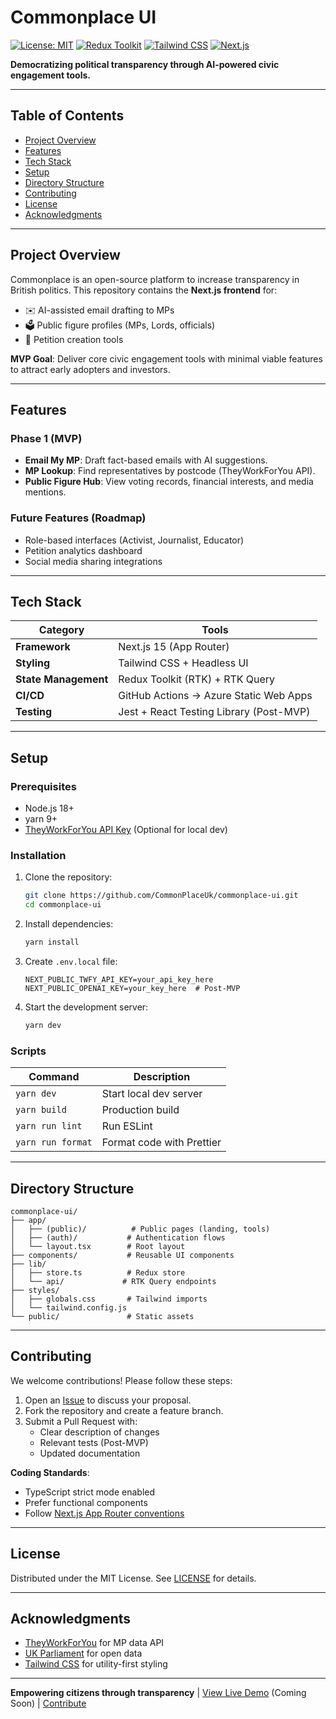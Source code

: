 # Commonplace UI

[![License: MIT](https://img.shields.io/badge/License-MIT-blue.svg)](https://opensource.org/licenses/MIT)
[![Redux Toolkit](https://img.shields.io/badge/Redux-Toolkit-764ABC.svg)](https://redux-toolkit.js.org/)
[![Tailwind CSS](https://img.shields.io/badge/Tailwind-CSS-38B2AC.svg)](https://tailwindcss.com/)
[![Next.js](https://img.shields.io/badge/Next.js-15-000000.svg)](https://nextjs.org/)

**Democratizing political transparency through AI-powered civic engagement tools.**

---

## Table of Contents

- [Project Overview](#project-overview)
- [Features](#features)
- [Tech Stack](#tech-stack)
- [Setup](#setup)
- [Directory Structure](#directory-structure)
- [Contributing](#contributing)
- [License](#license)
- [Acknowledgments](#acknowledgments)

---

## Project Overview

Commonplace is an open-source platform to increase transparency in British politics. This repository contains the **Next.js frontend** for:

- ✉️ AI-assisted email drafting to MPs
- 🗳️ Public figure profiles (MPs, Lords, officials)
- 📜 Petition creation tools

**MVP Goal**: Deliver core civic engagement tools with minimal viable features to attract early adopters and investors.

---

## Features

### Phase 1 (MVP)

- **Email My MP**: Draft fact-based emails with AI suggestions.
- **MP Lookup**: Find representatives by postcode (TheyWorkForYou API).
- **Public Figure Hub**: View voting records, financial interests, and media mentions.

### Future Features (Roadmap)

- Role-based interfaces (Activist, Journalist, Educator)
- Petition analytics dashboard
- Social media sharing integrations

---

## Tech Stack

| Category              | Tools                                                                 |
|-----------------------|-----------------------------------------------------------------------|
| **Framework**         | Next.js 15 (App Router)                                               |
| **Styling**           | Tailwind CSS + Headless UI                                            |
| **State Management**  | Redux Toolkit (RTK) + RTK Query                                       |
| **CI/CD**             | GitHub Actions → Azure Static Web Apps                                |
| **Testing**           | Jest + React Testing Library (Post-MVP)                               |

---

## Setup

### Prerequisites

- Node.js 18+
- yarn 9+
- [TheyWorkForYou API Key](https://www.theyworkforyou.com/api/) (Optional for local dev)

### Installation

1. Clone the repository:

   ```bash
   git clone https://github.com/CommonPlaceUk/commonplace-ui.git
   cd commonplace-ui
   ```

2. Install dependencies:

   ```bash
   yarn install
   ```

3. Create `.env.local` file:

   ```env
   NEXT_PUBLIC_TWFY_API_KEY=your_api_key_here
   NEXT_PUBLIC_OPENAI_KEY=your_key_here  # Post-MVP
   ```

4. Start the development server:

   ```bash
   yarn dev
   ```

### Scripts

| Command                | Description                           |
|------------------------|---------------------------------------|
| `yarn dev`          | Start local dev server                |
| `yarn build`        | Production build                      |
| `yarn run lint`         | Run ESLint                            |
| `yarn run format`       | Format code with Prettier             |

---

## Directory Structure

``` plaintext
commonplace-ui/
├── app/
│   ├── (public)/          # Public pages (landing, tools)
│   ├── (auth)/           # Authentication flows
│   └── layout.tsx        # Root layout
├── components/           # Reusable UI components
├── lib/
│   ├── store.ts          # Redux store
│   └── api/             # RTK Query endpoints
├── styles/
│   ├── globals.css       # Tailwind imports
│   └── tailwind.config.js
└── public/               # Static assets
```

---

## Contributing

We welcome contributions! Please follow these steps:

1. Open an [Issue](https://github.com/CommonPlaceUk/commonplace-ui/issues) to discuss your proposal.
2. Fork the repository and create a feature branch.
3. Submit a Pull Request with:
   - Clear description of changes
   - Relevant tests (Post-MVP)
   - Updated documentation

**Coding Standards**:

- TypeScript strict mode enabled
- Prefer functional components
- Follow [Next.js App Router conventions](https://nextjs.org/docs/app)

---

## License

Distributed under the MIT License. See [LICENSE](./LICENSE) for details.

---

## Acknowledgments

- [TheyWorkForYou](https://www.theyworkforyou.com/) for MP data API
- [UK Parliament](https://developer.parliament.uk/) for open data
- [Tailwind CSS](https://tailwindcss.com/) for utility-first styling

---

**Empowering citizens through transparency** |
[View Live Demo](https://commonplace.uk) (Coming Soon) | [Contribute](https://github.com/CommonPlaceUk/commonplace-ui)
